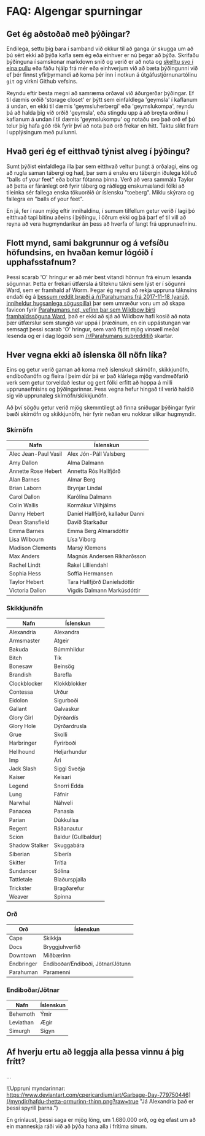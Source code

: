
# FAQ: Algengar spurningar

## Get ég aðstoðað með þýðingar?

Endilega, settu þig bara í samband við okkur til að ganga úr skugga um að þú sért ekki að þýða kafla sem ég eða einhver er nú þegar að þýða. Skrifaðu þýðinguna í samskonar markdown snið og verið er að nota og [skelltu svo í eina pullu](https://opensource.com/article/19/7/create-pull-request-github) eða fáðu hjálp frá mér eða einhverjum við að bæta þýðingunni við ef þér finnst yfirþyrmandi að koma þér inn í notkun á útgáfustjórnunartólinu `git` og virkni Github vefsins.

Reyndu eftir besta megni að samræma orðaval við áðurgerðar þýðingar. Ef til dæmis orðið 'storage closet' er þýtt sem einfaldlega 'geymsla' í kaflanum á undan, en ekki til dæmis 'geymsluherbergi' eða 'geymslukompa', reyndu þá að halda þig við orðið 'geymsla', eða stingdu upp á að breyta orðinu í kaflanum á undan í til dæmis 'geymslukompu' og notaðu svo það orð ef þú telur þig hafa góð rök fyrir því að nota það orð frekar en hitt. Taktu slíkt fram í upplýsingum með pullunni.

## Hvað geri ég ef eitthvað týnist alveg í þýðingu?

Sumt þýðist einfaldlega illa þar sem eitthvað veltur þungt á orðalagi, eins og að rugla saman tábergi og hæl, þar sem á ensku eru tábergin iðulega kölluð "balls of your feet" eða boltar fótanna þinna. Verð að vera sammála Taylor að þetta er fáránlegt orð fyrir táberg og ráðlegg enskumælandi fólki að tileinka sér fallega enska tökuorðið úr íslensku "toeberg". Miklu skýrara og fallegra en "balls of your feet".

En já, fer í raun mjög eftir innihaldinu, í sumum tilfellum getur verið í lagi þó eitthvað tapi bitinu aðeins í þýðingu, í öðrum ekki og þá þarf ef til vill að reyna að vera hugmyndaríkur án þess að hverfa of langt frá upprunaefninu.

## Flott mynd, sami bakgrunnur og á vefsíðu höfundsins, en hvaðan kemur lógóið í upphafsstafnum?

Þessi scarab 'O' hringur er að mér best vitandi hönnun frá einum lesanda sögunnar. Þetta er frekari útfærsla á tilteknu tákni sem lýst er í sögunni Ward, sem er framhald af Worm. Þegar ég reyndi að rekja uppruna táknsins endaði ég á [þessum reddit þræði á /r/Parahumans frá 2017-11-18 (varúð, inniheldur hugsanlega söguspilla)](https://www.reddit.com/r/Parahumans/comments/7dt7mj/parahumansnet_favicon/) þar sem umræður voru um að skapa favicon fyrir [Parahumans.net, vefinn þar sem Wildbow birti framhaldssöguna Ward](https://www.parahumans.net/), það er ekki að sjá að Wildbow hafi kosið að nota þær útfærslur sem stungið var uppá í þræðinum, en ein uppástungan var semsagt þessi scarab 'O' hringur, sem varð fljótt mjög vinsæll meðal lesenda og er í dag lógóið sem [/r/Parahumans subredditið](https://www.reddit.com/r/Parahumans/) skartar.

## Hver vegna ekki að íslenska öll nöfn líka?

Eins og getur verið gaman að koma með íslenskuð skírnöfn, skikkjunöfn, endiboðanöfn og fleira í þeim dúr þá er það klárlega mjög vandmeðfarið verk sem getur torveldað lestur og gert fólki erfitt að hoppa á milli upprunaefnisins og þýðingarinnar. Þess vegna hefur hingað til verið haldið sig við upprunaleg skírnöfn/skikkjunöfn.

Að því sögðu getur verið mjög skemmtilegt að finna sniðugar þýðingar fyrir bæði skírnöfn og skikkjunöfn, hér fyrir neðan eru nokkrar slíkar hugmyndir.

### Skírnöfn

| Nafn | Íslenskun |
| --- | --- |
| Alec Jean-Paul Vasil | Alex Jón-Páll Valsberg |
| Amy Dallon | Alma Dalmann |
| Annette Rose Hebert | Annetta Rós Hallfjörð |
| Alan Barnes | Almar Berg |
| Brian Laborn | Brynjar Líndal |
| Carol Dallon | Karólína Dalmann |
| Colin Wallis | Kormákur Vilhjálms |
| Danny Hebert | Daníel Hallfjörð, kallaður Danni |
| Dean Stansfield | Davíð Starkaður |
| Emma Barnes | Emma Berg Almarsdóttir |
| Lisa Wilbourn | Lísa Viborg |
| Madison Clements | Marsý Klemens |
| Max Anders | Magnús Andersen Ríkharðsson |
| Rachel Lindt | Rakel Lilliendahl |
| Sophia Hess | Soffía Hermansen |
| Taylor Hebert | Tara Hallfjörð Daníelsdóttir |
| Victoria Dallon | Vigdís Dalmann Markúsdóttir |

### Skikkjunöfn

| Nafn | Íslenskun |
| --- | --- |
| Alexandria | Alexandra |
| Armsmaster | Atgeir |
| Bakuda | Búmmhildur |
| Bitch | Tík |
| Bonesaw | Beinsög |
| Brandish | Barefla |
| Clockblocker | Klokkblokker |
| Contessa | Urður |
| Eidolon | Sigurboði |
| Gallant | Galvaskur |
| Glory Girl | Dýrðardís |
| Glory Hole | Dýrðardrusla |
| Grue | Skolli |
| Harbringer | Fyrirboði |
| Hellhound | Heljarhundur |
| Imp | Ári |
| Jack Slash | Siggi Sveðja |
| Kaiser | Keisari |
| Legend | Snorri Edda |
| Lung | Fáfnir |
| Narwhal | Náhveli |
| Panacea | Panasía |
| Parian | Dúkkulísa |
| Regent | Ráðanautur |
| Scion | Baldur (Gullbaldur) |
| Shadow Stalker | Skuggabára |
| Siberian | Síbería |
| Skitter | Trítla |
| Sundancer | Sólína |
| Tattletale | Blaðurspjalla |
| Trickster | Bragðarefur |
| Weaver | Spinna |

### Orð

| Orð | Íslenskun |
| --- | --- |
| Cape | Skikkja |
| Docs | Bryggjuhverfið |
| Downtown | Miðbærinn |
| Endbringer | Endiboðar/Endiboði, Jötnar/Jötunn |
| Parahuman | Paramenni |

### Endiboðar/Jötnar

| Nafn | Íslenskun |
| --- | --- |
| Behemoth | Ýmir |
| Leviathan | Ægir |
| Simurgh | Sígyn |

## Af hverju ertu að leggja alla þessa vinnu á þig frítt?

...

![Uppruni myndarinnar: https://www.deviantart.com/cpericardium/art/Garbage-Day-779750446](/myndir/hafdu-thetta-ormurinn-thinn.png?raw=true "Já Alexandria það er þessi spyrill þarna.")

En grínlaust, þessi saga er mjög löng, um 1.680.000 orð, og ég efast um að ein manneskja ráði við að þýða hana alla í frítíma sínum.
